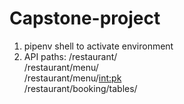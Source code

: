 # Capstone-project

1. pipenv shell to activate environment
2. API paths: 
      /restaurant/ \
      /restaurant/menu/ \
      /restaurant/menu/<int:pk> \
      /restaurant/booking/tables/
